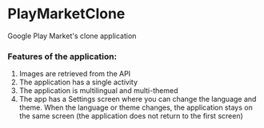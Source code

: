 # PlayMarketClone
Google Play Market's clone application


### Features of the application:
1. Images are retrieved from the API
2. The application has a single activity
3. The application is multilingual and multi-themed
4. The app has a Settings screen where you can change the language and theme. When the language or theme changes, the application stays on the same screen (the application does not return to the first screen)
